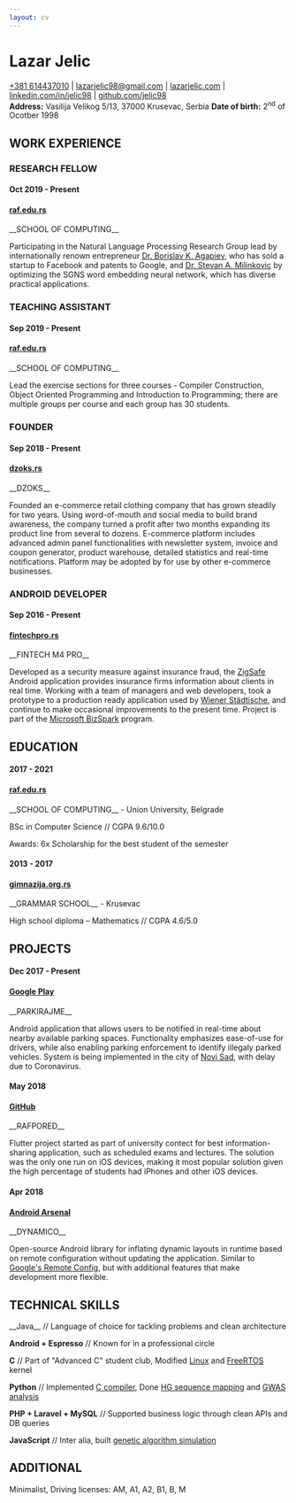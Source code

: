 ```yaml
---
layout: cv
---
```

# Lazar Jelic

<div id="links">
<a href="tel:+381614437010">+381 614437010</a>
| <a href="mailto:lazarjelic98@gmail.com">lazarjelic98@gmail.com</a>
| <a href="https://www.lazarjelic.com">lazarjelic.com</a>
| <a href="https://www.linkedin.com/in/jelic98">linkedin.com/in/jelic98</a>
| <a href="https://www.github.com/jelic98">github.com/jelic98</a>
</div>

<div id="info">
<strong>Address:</strong> Vasilija Velikog 5/13, 37000 Krusevac, Serbia
<strong>Date of birth:</strong> 2<sup>nd</sup> of Ocotber 1998
</div>

## WORK EXPERIENCE

### RESEARCH FELLOW
#### Oct 2019 - Present
#### [raf.edu.rs](https://raf.edu.rs/en)

<div class="up3" markdown="1">
__SCHOOL OF COMPUTING__

Participating in the Natural Language Processing Research Group lead by internationally renown entrepreneur [Dr. Borislav K. Agapiev](https://www.raf.edu.rs/en/component/k2/item/5583-agapiev-k-borislav), who has sold a startup to Facebook and patents to Google, and [Dr. Stevan A. Milinkovic](https://www.raf.edu.rs/en/component/k2/item/5578-milinkovic-a-stevan) by optimizing the SGNS word embedding neural network, which has diverse practical applications.
</div>

### TEACHING ASSISTANT
#### Sep 2019 - Present
#### [raf.edu.rs](https://raf.edu.rs/en)

<div class="up3" markdown="1">
__SCHOOL OF COMPUTING__

Lead the exercise sections for three courses - Compiler Construction, Object Oriented Programming and Introduction to Programming;
there are multiple groups per course and each group has 30 students.

### FOUNDER
#### Sep 2018 - Present
#### [dzoks.rs](https://dzoks.rs)

<div class="up3" markdown="1">
__DZOKS__

Founded an e-commerce retail clothing company that has grown steadily for two years.
Using word-of-mouth and social media to build brand awareness, the company turned a profit after two months expanding its product line from several to dozens.
E-commerce platform includes advanced admin panel functionalities with newsletter system, invoice and coupon generator, product warehouse, detailed statistics and real-time notifications.
Platform may be adopted by for use by other e-commerce businesses.
</div>

### ANDROID DEVELOPER
#### Sep 2016 - Present
#### [fintechpro.rs](https://fintechpro.rs)

<div class="up3" markdown="1">
__FINTECH M4 PRO__

Developed as a security measure against insurance fraud, the [ZigSafe](https://app.zigsafe.com) Android application provides insurance firms information about clients in real time.
Working with a team of managers and web developers, took a prototype to a production ready application used by [Wiener Städtische](https://wiener.co.rs), and continue to make occasional improvements to the present time.
Project is part of the [Microsoft BizSpark](https://startups.microsoft.com) program.
</div>

## EDUCATION

#### 2017 - 2021
#### [raf.edu.rs](https://raf.edu.rs/en)

<div class="up2" markdown="1">
__SCHOOL OF COMPUTING__ - Union University, Belgrade

BSc in Computer Science
// CGPA 9.6/10.0

Awards: 6x Scholarship for the best student of the semester
</div>

#### 2013 - 2017
#### [gimnazija.org.rs](http://gimnazija.org.rs)

<div class="up2" markdown="1">
__GRAMMAR SCHOOL__ - Krusevac

High school diploma – Mathematics
// CGPA 4.6/5.0
</div>

## PROJECTS

#### Dec 2017 - Present
#### [Google Play](https://play.google.com/store/apps/details?id=com.synvolt.parkirajme)

<div class="up2" markdown="1">
__PARKIRAJME__

Android application that allows users to be notified in real-time about nearby available parking spaces.
Functionality emphasizes ease-of-use for drivers, while also enabling parking enforcement to identify illegaly parked vehicles.
System is being implemented in the city of [Novi Sad](https://en.wikipedia.org/wiki/Novi_Sad), with delay due to Coronavirus.
</div>

#### May 2018
#### [GitHub](https://www.github.com/jelic98/rafpored)

<div class="up2" markdown="1">
__RAFPORED__

Flutter project started as part of university contect for best information-sharing application, such as scheduled exams and lectures.
The solution was the only one run on iOS devices, making it most popular solution given the high percentage of students had iPhones and other iOS devices.
</div>

#### Apr 2018
#### [Android Arsenal](https://android-arsenal.com/details/1/6926)

<div class="up2" markdown="1">
__DYNAMICO__

Open-source Android library for inflating dynamic layouts in runtime based on remote configuration without updating the application.
Similar to [Google's Remote Config](https://firebase.google.com/docs/remote-config), but with additional features that make development more flexible.
</div>

## TECHNICAL SKILLS

<div class="up1" markdown="1">
__Java__
// Language of choice for tackling problems and clean architecture

__Android + Espresso__
// Known for in a professional circle

__C__
// Part of "Advanced C" student club, Modified [Linux](https://github.com/jelic98/raf_os) and [FreeRTOS](https://github.com/jelic98/raf_srv) kernel

__Python__
// Implemented [C compiler](https://github.com/jelic98/c_compiler), Done [HG sequence mapping](https://github.com/jelic98/raf_uub/blob/master/project_2/main.ipynb) and [GWAS analysis](https://github.com/jelic98/raf_uub/blob/master/project_1/main.ipynb)

__PHP + Laravel + MySQL__
// Supported business logic through clean APIs and DB queries

__JavaScript__
// Inter alia, built [genetic algorithm simulation](https://lazarjelic.com/ecloga/projects/genetic)
</div>

## ADDITIONAL

<div class="up1" markdown="1">
Minimalist, Driving licenses: AM, A1, A2, B1, B, M
</div>
